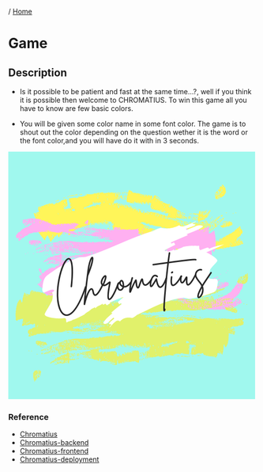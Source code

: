 / [Home](index.md)

# Game

## Description

- Is it possible to be patient and fast at the same time...?, well if you think it is possible then welcome to CHROMATIUS. To win this game all you have to know are few basic colors.  

- You will be given some color name in some font color. The game is to shout out the color depending on the question wether it is the word or the font color,and you will have do it with in 3 seconds.


![image](images/Chromatius.png)

### Reference

* [Chromatius](https://github.com/tactlabs/chromatuis)
* [Chromatius-backend](https://github.com/tactlabs/chromatuis-backend)
* [Chromatius-frontend](https://github.com/tactlabs/chromatuis-frontend)
* [Chromatius-deployment](https://github.com/tactlabs/chromatuis-deployment)
